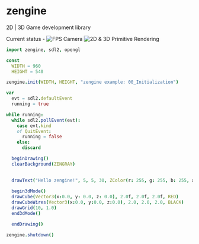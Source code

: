 # zengine
2D | 3D Game development library

Current status - 
![FPS Camera](https://media.giphy.com/media/xUA7aSrJzGLbB0x5hS/giphy.gif)
![2D & 3D Primitive Rendering](http://i.imgur.com/m5gWahM.png)


```nim
import zengine, sdl2, opengl

const 
  WIDTH = 960
  HEIGHT = 540

zengine.init(WIDTH, HEIGHT, "zengine example: 00_Initialization")

var 
  evt = sdl2.defaultEvent
  running = true

while running:
  while sdl2.pollEvent(evt):
    case evt.kind
    of QuitEvent:
      running = false
    else:
      discard

  beginDrawing()
  clearBackground(ZENGRAY)

  
  drawText("Hello zengine!", 5, 5, 30, ZColor(r: 255, g: 255, b: 255, a: 255))
  
  begin3dMode()
  drawCube(Vector3(x:0.0, y: 0.0, z: 0.0), 2.0f, 2.0f, 2.0f, RED)
  drawCubeWires(Vector3(x:0.0, y:0.0, z:0.0), 2.0, 2.0, 2.0, BLACK)
  drawGrid(10, 1.0)
  end3dMode()

  endDrawing()

zengine.shutdown()
```
